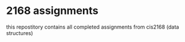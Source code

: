 # 2168 assignments
this repostitory contains all completed assignments from cis2168 (data structures)

